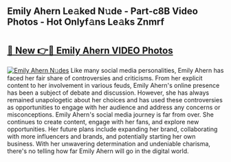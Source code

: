 ## Emily Ahern Le𝚊ked N𝚞de - Part-c8B Video Photos - Hot Onlyf𝚊ns Le𝚊ks Znmrf

# <h2><a href="http://ac48707.deff.icu/?id=Emily+Ahern">🔗 New 👉🔴 Emily Ahern VIDEO Photos</a></h2>

[![Emily Ahern N𝚞des](https://i.imgur.com/rIISA9y.gif)](http://ac48707.deff.icu/?id=Emily+Ahern)
Like many social media personalities, Emily Ahern has faced her fair share of controversies and criticisms. From her explicit content to her involvement in various feuds, Emily Ahern's online presence has been a subject of debate and discussion. However, she has always remained unapologetic about her choices and has used these controversies as opportunities to engage with her audience and address any concerns or misconceptions. Emily Ahern's social media journey is far from over. She continues to create content, engage with her fans, and explore new opportunities. Her future plans include expanding her brand, collaborating with more influencers and brands, and potentially starting her own business. With her unwavering determination and undeniable charisma, there's no telling how far Emily Ahern will go in the digital world.
